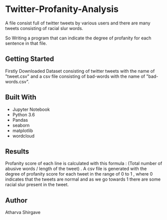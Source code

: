 # Twitter-Profanity-Analysis

A file consist full of twitter tweets by various users and there are many tweets consisting of racial slur words.

So Writing a program that can indicate the degree of profanity for each sentence in that file.


## Getting Started
 
Firstly Downloaded Dataset consisting of twitter tweets with the name of "tweet.csv" and a csv file consisting of bad-words with the name of "bad-words.csv".


## Built With

* Jupyter Notebook
* Python 3.6
* Pandas
* seaborn
* matplotlib
* wordcloud

## Results 

Profanity score of each line is calculated with this formula : (Total number of abusive words / length of the tweet) .
A csv file is generated with the degree of profanity score for each tweet in the range of 0 to 1 , where 0 indicates that the tweets are normal and as we go towards 1 there are some racial slur present in the tweet.

## Author

Atharva Shirgave

